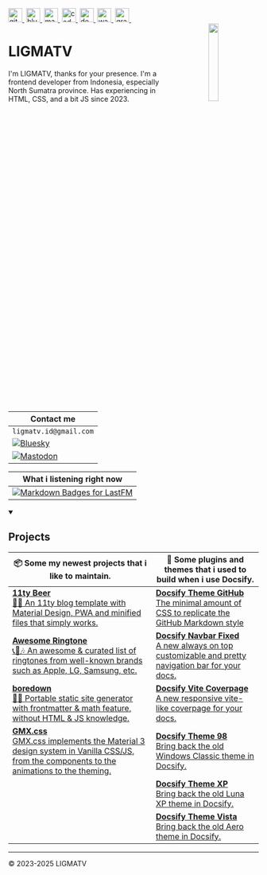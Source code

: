 <div class="social">
    <a href="https://github.com/LIGMATV" aria-label="github">
        <img alt="github" height="28" width="28" src="https://cdn.simpleicons.org/github/07bbbc">
    </a>‎
    <a href="https://bsky.app/profile/ligmatv.is-a.dev" aria-label="bluesky">
        <img alt="bluesky" height="28" width="28" src="https://cdn.simpleicons.org/bluesky/07bbbc">
    </a>‎
    <a href="https://mementomori.social/@l" aria-label="mastodon">
        <img alt="mastodon" height="28" width="28" src="https://cdn.simpleicons.org/mastodon/07bbbc">
    </a>‎
    <a href="https://codepen.io/LIGMATV" aria-label="codepen">
        <img alt="codepen" height="28" width="28" src="https://cdn.simpleicons.org/codepen/07bbbc">
    </a>‎
    <a href="https://dev.to/ligmatv" aria-label="devdotto">
        <img alt="devdotto" height="28" width="28" src="https://cdn.simpleicons.org/devdotto/07bbbc">
    </a>‎
    <a href="https://wakatime.com/@LIGMATV" aria-label="wakatime">
        <img alt="wakatime" height="28" width="28" src="https://cdn.simpleicons.org/wakatime/07bbbc">
    </a>‎
    <a href="https://gravatar.com/ligmatvid" aria-label="gravatar">
        <img alt="gravatar" height="28" width="28" src="https://cdn.simpleicons.org/gravatar/07bbbc">
    </a>‎
</div>

<img align="right" src="https://avatars.githubusercontent.com/u/143163098" width="20%">

# LIGMATV

I'm LIGMATV, thanks for your presence. I'm a  
frontend developer from Indonesia, especially  
North Sumatra province. Has experiencing in  
HTML, CSS, and a bit JS since 2023.

| Contact me |
|--|
| `ligmatv.id@gmail.com` |
| [![Bluesky](https://img.shields.io/badge/Bluesky-0285FF?logo=bluesky&logoColor=fff)](https://bsky.app/profile/l.birulangit.web.id) |
| [![Mastodon](https://img.shields.io/badge/Mastodon-6364FF?logo=mastodon&logoColor=fff)](https://mementomori.social/@l) |

| What i listening right now |
|--|
| [![Markdown Badges for LastFM](https://badges.lastfm.workers.dev/last-played?user=ligmatv&color=green)](https://www.last.fm/user/ligmatv) |

<details open>
   
<summary> 
  
## Projects

</summary>

| 📦 Some my newest projects that i like to maintain. | 📗 Some plugins and themes that i used to build when i use Docsify. |
|---|---|
| [**11ty Beer** <br> 🍻✨ An 11ty blog template with Material Design, PWA and minified files that simply works.](https://github.com/LIGMATV/11ty-beer) | [**Docsify Theme GitHub** <br> The minimal amount of CSS to replicate the GitHub Markdown style](https://github.com/LIGMATV/docsify-theme-github) | [**Docsify Dark Switcher** <br> Easily switch toggle to light and dark theme for your Docsify, customizable and works in any CSS themes.](https://github.com/LIGMATV/docsify-dark-switcher) |
| [**Awesome Ringtone** <br> 📞📲🎶 An awesome & curated list of ringtones from well-known brands such as Apple, LG, Samsung, etc.](https://github.com/LIGMATV/awesome-ringtone) | [**Docsify Navbar Fixed** <br> A new always on top customizable and pretty navigation bar for your docs.](https://github.com/LIGMATV/docsify-navbar-fixed) |
| [**boredown** <br> 📝💯 Portable static site generator with frontmatter & math feature, without HTML & JS knowledge.](https://github.com/LIGMATV/boredown) | [**Docsify Vite Coverpage** <br> A new responsive vite-like coverpage for your docs.](https://github.com/LIGMATV/docsify-vite-coverpage) |
| [**GMX.css** <br> GMX.css implements the Material 3 design system in Vanilla CSS/JS, from the components to the animations to the theming.](https://github.com/LIGMATV/gmx.css) | [**Docsify Theme 98** <br> Bring back the old Windows Classic theme in Docsify.](https://github.com/LIGMATV/docsify-theme-98) |
| | [**Docsify Theme XP** <br> Bring back the old Luna XP theme in Docsify.](https://github.com/LIGMATV/docsify-theme-xp) |
| | [**Docsify Theme Vista** <br> Bring back the old Aero theme in Docsify.](https://github.com/LIGMATV/docsify-theme-vista) |


</details>

---

© 2023-2025 LIGMATV
